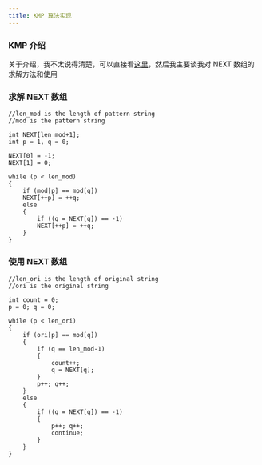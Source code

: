 ```yaml
---
title: KMP 算法实现
---
```


### KMP 介绍

关于介绍，我不太说得清楚，可以直接看[这里](http://kb.cnblogs.com/page/176818/)，然后我主要谈我对 NEXT 数组的求解方法和使用

### 求解 NEXT 数组

    //len_mod is the length of pattern string
	//mod is the pattern string

	int	NEXT[len_mod+1]; 
	int	p = 1, q = 0;
	
	NEXT[0] = -1;
	NEXT[1] = 0;
	
	while (p < len_mod)
	{
		if (mod[p] == mod[q])
		NEXT[++p] = ++q;
		else
		{
			if ((q = NEXT[q]) == -1)
			NEXT[++p] = ++q;
		}
	}

### 使用 NEXT 数组

	//len_ori is the length of original string
	//ori is the original string
	
	int count = 0;
	p = 0; q = 0;
		
	while (p < len_ori)
	{
		if (ori[p] == mod[q])
		{
			if (q == len_mod-1)
			{
				count++;
				q = NEXT[q];
			}
			p++; q++;
		}
		else 
		{
			if ((q = NEXT[q]) == -1) 
			{
				p++; q++;
				continue;
			}
		}
	}	
